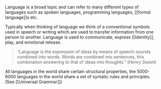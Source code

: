 Language is a broad topic and can refer to many different types of languages such as spoken languages, programming languages, [[formal language]]s etc.

Typically when thinking of language we think of a conventional symbols used in speech or writing which are used to transfer information from one person to another. Language is used to communicate, express [[Identity]], play, and emotional release.

> “Language is the expression of ideas by means of speech-sounds combined into words. Words are combined into sentences, this combination answering to that of ideas into thoughts.” (_Henry Sweet_)

All languages in the world share certain structural properties, the 5000-6000 languages in the world share a set of syntatic rules and principles. (See [[Universal Grammar]])

